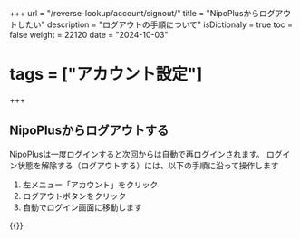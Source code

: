 +++
url = "/reverse-lookup/account/signout/"
title = "NipoPlusからログアウトしたい"
description = "ログアウトの手順について"
isDictionaly = true
toc = false
weight = 22120
date = "2024-10-03"
# tags = ["アカウント設定"]
+++

## NipoPlusからログアウトする

NipoPlusは一度ログインすると次回からは自動で再ログインされます。
ログイン状態を解除する（ログアウトする）には、以下の手順に沿って操作します

1. 左メニュー「アカウント」をクリック
2. ログアウトボタンをクリック
3. 自動でログイン画面に移動します

{{<iTablet filename="img/signout" msg="図書館など公共PCでログインしたときはログアウトを忘れずにね" alice="shield">}}
